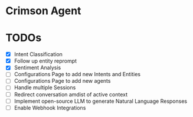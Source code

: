 # Crimson Agent
# TODOs
- [X] Intent Classification
- [x] Follow up entity reprompt
- [X] Sentiment Analysis
- [ ] Configurations Page to add new Intents and Entities
- [ ] Configurations Page to add new agents
- [ ] Handle multiple Sessions
- [ ] Redirect conversation amdist of active context
- [ ] Implement open-source LLM to generate Natural Language Responses
- [ ] Enable Webhook Integrations

